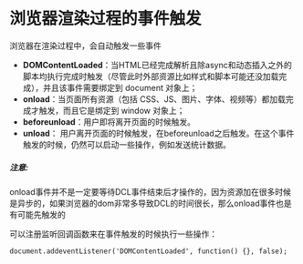 # 浏览器渲染过程的事件触发

浏览器在渲染过程中，会自动触发一些事件
- **DOMContentLoaded**：当HTML已经完成解析且除async和动态插入之外的脚本均执行完成时触发（尽管此时外部资源比如样式和脚本可能还没加载完成），并且该事件需要绑定到 document 对象上；
- **onload**：当页面所有资源（包括 CSS、JS、图片、字体、视频等）都加载完成才触发，而且它是绑定到 window 对象上；
- **beforeunload**：用户即将离开页面的时候触发。
- **unload**： 用户离开页面的时候触发，在beforeunload之后触发。在这个事件触发的时候，仍然可以启动一些操作，例如发送统计数据。


##### **注意**:
onload事件并不是一定要等待DCL事件结束后才操作的，因为资源加在很多时候是异步的，如果浏览器的dom非常多导致DCL的时间很长，那么onload事件也是有可能先触发的


可以注册监听回调函数来在事件触发的时候执行一些操作：

```
document.addeventListener('DOMContentLoaded', function() {}, false);
```